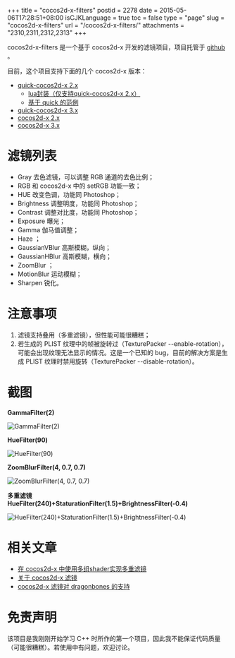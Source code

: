 +++
title = "cocos2d-x-filters"
postid = 2278
date = 2015-05-06T17:28:51+08:00
isCJKLanguage = true
toc = false
type = "page"
slug = "cocos2d-x-filters"
url = "/cocos2d-x-filters/"
attachments = "2310,2311,2312,2313"
+++


cocos2d-x-filters 是一个基于 cocos2d-x 开发的滤镜项目，项目托管于 [github][1] 。

目前，这个项目支持下面的几个 cocos2d-x 版本：

- [quick-cocos2d-x 2.x][2]
	- [lua封装（仅支持quick-cocos2d-x 2.x）][5]
	- [基于 quick 的范例][6]
- [quick-cocos2d-x 3.x][7]
- [cocos2d-x 2.x][3]
- [cocos2d-x 3.x][4]

# 滤镜列表

- Gray 去色滤镜，可以调整 RGB 通道的去色比例；
- RGB 和 cocos2d-x 中的 setRGB 功能一致；
- HUE 改变色调，功能同 Photoshop；
- Brightness 调整明度，功能同 Photoshop；
- Contrast 调整对比度，功能同 Photoshop；
- Exposure 曝光；
- Gamma 伽马值调整；
- Haze ；
- GaussianVBlur 高斯模糊，纵向；
- GaussianHBlur 高斯模糊，横向；
- ZoomBlur ；
- MotionBlur 运动模糊；
- Sharpen 锐化。

# 注意事项

1. 滤镜支持叠用（多重滤镜），但性能可能很糟糕；
2. 若生成的 PLIST 纹理中的帧被旋转过（TexturePacker --enable-rotation），可能会出现纹理无法显示的情况。这是一个已知的 bug，目前的解决方案是生成 PLIST 纹理时禁用旋转（TexturePacker --disable-rotation）。

# 截图

**GammaFilter(2)**

![GammaFilter(2)][51]

**HueFilter(90)**

![HueFilter(90)][52]

**ZoomBlurFilter(4, 0.7, 0.7)**

![ZoomBlurFilter(4, 0.7, 0.7)][53]

**多重滤镜  
HueFilter(240)+StaturationFilter(1.5)+BrightnessFilter(-0.4)**

![HueFilter(240)+StaturationFilter(1.5)+BrightnessFilter(-0.4)][54]

# 相关文章

- [在 cocos2d-x 中使用多组shader实现多重滤镜][8]
- [关于 cocos2d-x 滤镜][9]
- [cocos2d-x 滤镜对 dragonbones 的支持][10]

# 免责声明

该项目是我刚刚开始学习 C++ 时所作的第一个项目，因此我不能保证代码质量（可能很糟糕）。若使用中有问题，欢迎讨论。

[1]: https://github.com/zrong/cocos2d-x-filters
[2]: http://github.com/chukong/quick-cocos2d-x/tree/master/lib/cocos2d-x/extensions/filters
[3]: https://github.com/zrong/cocos2d-x-filters/tree/v2.x
[4]: https://github.com/zrong/cocos2d-x-filters/tree/v3.x
[5]: https://github.com/chukong/quick-cocos2d-x/blob/master/framework/filter.lua
[6]: https://github.com/chukong/quick-cocos2d-x/tree/master/samples/filters
[7]: https://github.com/dualface/v3quick/tree/v3/quick/lib/quick-src/extra/filters
[8]: https://blog.zengrong.net/post/2052.htm
[9]: https://blog.zengrong.net/post/2285.htm
[10]: https://blog.zengrong.net/post/2290.htm

[51]: /uploads/2015/05/filters-gamma.jpg
[52]: /uploads/2015/05/filters-hue.jpg
[53]: /uploads/2015/05/filters-zoomblur.jpg
[54]: /uploads/2015/05/filters-hsb.jpg
